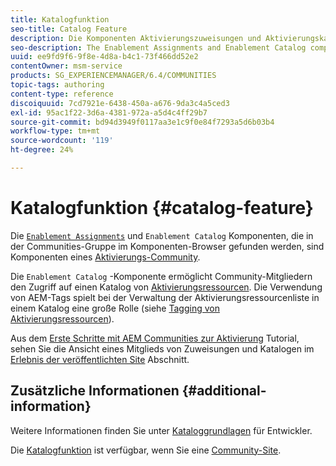 ```yaml
---
title: Katalogfunktion
seo-title: Catalog Feature
description: Die Komponenten Aktivierungszuweisungen und Aktivierungskatalog sind Komponenten einer Aktivierungs-Community
seo-description: The Enablement Assignments and Enablement Catalog components are components of an enablement community
uuid: ee9fd9f6-9f8e-4d8a-b4c1-73f466dd52e2
contentOwner: msm-service
products: SG_EXPERIENCEMANAGER/6.4/COMMUNITIES
topic-tags: authoring
content-type: reference
discoiquuid: 7cd7921e-6438-450a-a676-9da3c4a5ced3
exl-id: 95ac1f22-3d6a-4381-972a-a5d4c4ff29b7
source-git-commit: bd94d3949f0117aa3e1c9f0e84f7293a5d6b03b4
workflow-type: tm+mt
source-wordcount: '119'
ht-degree: 24%

---
```


# Katalogfunktion {#catalog-feature}

Die [ `Enablement Assignments`](assignments.md) und `Enablement Catalog` Komponenten, die in der Communities-Gruppe im Komponenten-Browser gefunden werden, sind Komponenten eines [Aktivierungs-Community](overview.md#enablement-community).

Die `Enablement Catalog` -Komponente ermöglicht Community-Mitgliedern den Zugriff auf einen Katalog von [Aktivierungsressourcen](resources.md). Die Verwendung von AEM-Tags spielt bei der Verwaltung der Aktivierungsressourcenliste in einem Katalog eine große Rolle (siehe [Tagging von Aktivierungsressourcen](tag-resources.md)).

Aus dem [Erste Schritte mit AEM Communities zur Aktivierung](getting-started-enablement.md) Tutorial, sehen Sie die Ansicht eines Mitglieds von Zuweisungen und Katalogen im [Erlebnis der veröffentlichten Site](enablement-published-site.md) Abschnitt.

## Zusätzliche Informationen {#additional-information}

Weitere Informationen finden Sie unter [Kataloggrundlagen](catalog-developer-essentials.md) für Entwickler.

Die [Katalogfunktion](functions.md#catalog-function) ist verfügbar, wenn Sie eine [Community-Site](sites-console.md).
